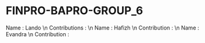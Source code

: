 # FINPRO-BAPRO-GROUP_6

Name : Lando \n
Contributions :
\n
Name : Hafizh \n
Contribution : 
\n
Name : Evandra \n
Contribution : 
